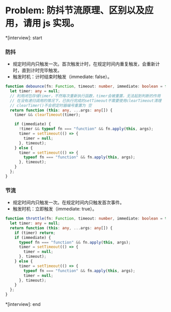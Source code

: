 # Problem: 防抖节流原理、区别以及应用，请用 js 实现。

\*[interview]: start

### 防抖

- 规定时间内只触发一次。首次触发计时，在规定时间内重复触发，会重新计时，直到计时完毕触发。
- 触发时机：计时结束时触发（immediate: false）。

```typescript
function debounce(fn: Function, timeout: number, immediate: boolean = false) {
  let timer: any = null;
  // 利用闭包存储timer，不然每次重新执行函数，timer会被重置，无法起到判断的作用
  // 在没有递归调用的情况下，已执行完成的setTimeout不需要使用clearTimeout清理
  // clearTimer()不会把定时器编号重置为 空
  return function (this: any, ...args: any[]) {
    timer && clearTimeout(timer);

    if (immediate) {
      !timer && typeof fn === "function" && fn.apply(this, args);
      timer = setTimeout(() => {
        timer = null;
      }, timeout);
    } else {
      timer = setTimeout(() => {
        typeof fn === "function" && fn.apply(this, args);
      }, timeout);
    }
  };
}
```



### 节流

- 规定时间内只触发一次。在规定时间内只触发首次事件。
- 触发时机：立即触发（immediate: true）。

```typescript
function throttle(fn: Function, timeout: number, immediate: boolean = true) {
  let timer: any = null;
  return function (this: any, ...args: any[]) {
    if (timer) return;
    if (immediate) {
      typeof fn === "function" && fn.apply(this, args);
      timer = setTimeout(() => {
        timer = null;
      }, timeout);
    } else {
      timer = setTimeout(() => {
        typeof fn === "function" && fn.apply(this, args);
        timer = null;
      }, timeout);
    }
  };
}
```



\*[interview]: end
